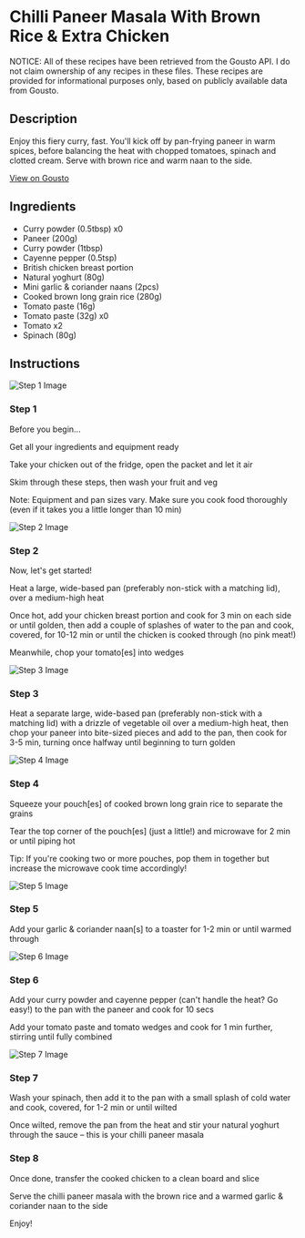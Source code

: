 # Chilli Paneer Masala With Brown Rice & Extra Chicken

NOTICE: All of these recipes have been retrieved from the Gousto API. I do not claim ownership of any recipes in these files. These recipes are provided for informational purposes only, based on publicly available data from Gousto.

## Description

Enjoy this fiery curry, fast. You'll kick off by pan-frying paneer in warm spices, before balancing the heat with chopped tomatoes, spinach and clotted cream. Serve with brown rice and warm naan to the side. 

[View on Gousto](https://www.gousto.co.uk/recipes/cookbook/chilli-paneer-masala-with-brown-rice-extra-chicken)

## Ingredients

- Curry powder (0.5tbsp) x0
- Paneer (200g)
- Curry powder (1tbsp)
- Cayenne pepper (0.5tsp)
- British chicken breast portion
- Natural yoghurt (80g)
- Mini garlic & coriander naans (2pcs)
- Cooked brown long grain rice (280g)
- Tomato paste (16g)
- Tomato paste (32g) x0
- Tomato x2
- Spinach (80g)

## Instructions

![Step 1 Image](https://production-media.gousto.co.uk/cms/recipe-step-image/Step-1-1728916991546-x200.jpg)

### Step 1

Before you begin...

Get all your ingredients and equipment ready

Take your chicken out of the fridge, open the packet and let it air

Skim through these steps, then wash your fruit and veg

Note: Equipment and pan sizes vary. Make sure you cook food thoroughly (even if it takes you a little longer than 10 min)

![Step 2 Image](https://production-media.gousto.co.uk/cms/recipe-step-image/step-2-1730289430244-x200.jpg)

### Step 2

Now, let's get started!

Heat a large, wide-based pan (preferably non-stick with a matching lid), over a medium-high heat

Once hot, add your chicken breast portion and cook for 3 min on each side or until golden, then add a couple of splashes of water to the pan and cook, covered, for 10-12 min or until the chicken is cooked through (no pink meat!)

Meanwhile, chop your tomato[es] into wedges

![Step 3 Image](https://production-media.gousto.co.uk/cms/recipe-step-image/step-3-1730289433802-x200.jpg)

### Step 3

Heat a separate large, wide-based pan (preferably non-stick with a matching lid) with a drizzle of vegetable oil over a medium-high heat, then chop your paneer into bite-sized pieces and add to the pan, then cook for 3-5 min, turning once halfway until beginning to turn golden

![Step 4 Image](https://production-media.gousto.co.uk/cms/recipe-step-image/Step-4-1730289443259-x200.jpg)

### Step 4

Squeeze your pouch[es] of cooked brown long grain rice to separate the grains

Tear the top corner of the pouch[es] (just a little!) and microwave for 2 min or until piping hot

Tip: If you're cooking two or more pouches, pop them in together but increase the microwave cook time accordingly!

![Step 5 Image](https://production-media.gousto.co.uk/cms/recipe-step-image/step-5-1730289438542-x200.jpg)

### Step 5

Add your garlic & coriander naan[s] to a toaster for 1-2 min or until warmed through

![Step 6 Image](https://production-media.gousto.co.uk/cms/recipe-step-image/step-6-1728917104638-x200.jpg)

### Step 6

Add your curry powder and cayenne pepper (can't handle the heat? Go easy!) to the pan with the paneer and cook for 10 secs

Add your tomato paste and tomato wedges and cook for 1 min further, stirring until fully combined

![Step 7 Image](https://production-media.gousto.co.uk/cms/recipe-step-image/step-7-1728917108354-x200.jpg)

### Step 7

Wash your spinach, then add it to the pan with a small splash of cold water and cook, covered, for 1-2 min or until wilted

Once wilted, remove the pan from the heat and stir your natural yoghurt through the sauce – this is your chilli paneer masala

### Step 8

Once done, transfer the cooked chicken to a clean board and slice

Serve the chilli paneer masala with the brown rice and a warmed garlic & coriander naan to the side

Enjoy!

